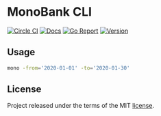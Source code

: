 # MonoBank CLI

[godoc]: https://godoc.org/github.com/shal/mono-cli
[godoc-img]: https://godoc.org/github.com/shal/mono-cli?status.svg

[ci]: https://circleci.com/gh/shal/mono-cli
[ci-img]: https://circleci.com/gh/shal/mono-cli.svg?style=svg

[goreport]: https://goreportcard.com/report/github.com/shal/mono-cli
[goreport-img]: https://goreportcard.com/badge/github.com/shal/mono-cli

[version]: https://img.shields.io/github/v/tag/shal/mono-cli?sort=semver

[![Circle CI][ci-img]][ci]
[![Docs][godoc-img]][godoc]
[![Go Report][goreport-img]][goreport]
[![Version][version]][version]

## Usage

```sh
mono -from='2020-01-01' -to='2020-01-30'
```

## License

Project released under the terms of the MIT [license](./LICENSE).
